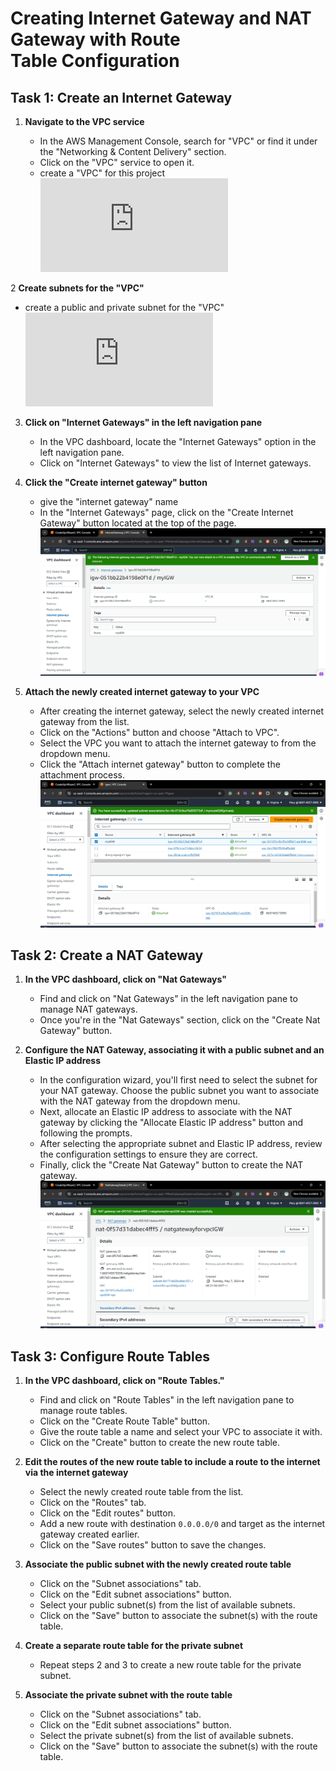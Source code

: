 # Creating Internet Gateway and NAT Gateway with Route Table Configuration

## Task 1: Create an Internet Gateway

1. **Navigate to the VPC service**

   - In the AWS Management Console, search for "VPC" or find it under the "Networking & Content Delivery" section.
   - Click on the "VPC" service to open it.
   - create a "VPC" for this project![link to create vpc](https://github.com/Fumnanya92/Darey.io_Projects/blob/main/Cloud_Services/Aws/Creating-a-vpc-on-Aws-management-console.md)

2 **Create subnets for the "VPC"**
   - create a public and private subnet for the "VPC"
     ![link to creating subnet on Aws](https://github.com/Fumnanya92/Darey.io_Projects/blob/main/Cloud_Services/Aws/Creating-subnet-on-Aws.md)

3. **Click on "Internet Gateways" in the left navigation pane**
   - In the VPC dashboard, locate the "Internet Gateways" option in the left navigation pane.
   - Click on "Internet Gateways" to view the list of Internet gateways.

4. **Click the "Create internet gateway" button**
   - give the "internet gateway" name
   - In the "Internet Gateways" page, click on the "Create Internet Gateway" button located at the top of the page.
     ![screenshot of IGW created](image/IGWcreated.png)

6. **Attach the newly created internet gateway to your VPC**

   - After creating the internet gateway, select the newly created internet gateway from the list.
   - Click on the "Actions" button and choose "Attach to VPC".
   - Select the VPC you want to attach the internet gateway to from the dropdown menu.
   - Click the "Attach internet gateway" button to complete the attachment process.
     ![screenshot of IGW created](image/IGWattached.png)

## Task 2: Create a NAT Gateway

1. **In the VPC dashboard, click on "Nat Gateways"**
   - Find and click on "Nat Gateways" in the left navigation pane to manage NAT gateways.
   - Once you're in the "Nat Gateways" section, click on the "Create Nat Gateway" button.
     
3. **Configure the NAT Gateway, associating it with a public subnet and an Elastic IP address**

   - In the configuration wizard, you'll first need to select the subnet for your NAT gateway. Choose the public subnet you want to associate with the NAT gateway from the dropdown menu.
   - Next, allocate an Elastic IP address to associate with the NAT gateway by clicking the "Allocate Elastic IP address" button and following the prompts.
   - After selecting the appropriate subnet and Elastic IP address, review the configuration settings to ensure they are correct.
   - Finally, click the "Create Nat Gateway" button to create the NAT gateway.
      ![screenshot of IGW created](image/IGWnatgw.png)

## Task 3: Configure Route Tables

1. **In the VPC dashboard, click on "Route Tables."**
   - Find and click on "Route Tables" in the left navigation pane to manage route tables.
   - Click on the "Create Route Table" button.
   - Give the route table a name and select your VPC to associate it with.
   - Click on the "Create" button to create the new route table.

2. **Edit the routes of the new route table to include a route to the internet via the internet gateway**

   - Select the newly created route table from the list.
   - Click on the "Routes" tab.
   - Click on the "Edit routes" button.
   - Add a new route with destination `0.0.0.0/0` and target as the internet gateway created earlier.
   - Click on the "Save routes" button to save the changes.

3. **Associate the public subnet with the newly created route table**

   - Click on the "Subnet associations" tab.
   - Click on the "Edit subnet associations" button.
   - Select your public subnet(s) from the list of available subnets.
   - Click on the "Save" button to associate the subnet(s) with the route table.

4. **Create a separate route table for the private subnet**
   - Repeat steps 2 and 3 to create a new route table for the private subnet.

7. **Associate the private subnet with the route table**

   - Click on the "Subnet associations" tab.
   - Click on the "Edit subnet associations" button.
   - Select the private subnet(s) from the list of available subnets.
   - Click on the "Save" button to associate the subnet(s) with the route table.
